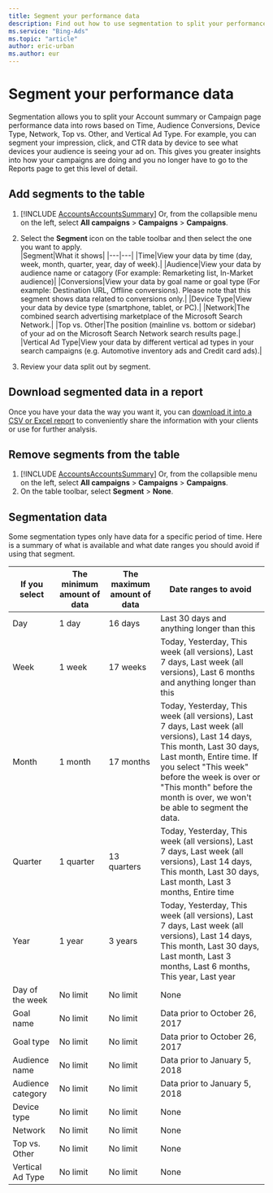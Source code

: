 ```yaml
---
title: Segment your performance data
description: Find out how to use segmentation to split your performance data into rows based on Time, Network, Device, and Top vs. Other on the Account Summary or Campaigns page.
ms.service: "Bing-Ads"
ms.topic: "article"
author: eric-urban
ms.author: eur
---
```


# Segment your performance data

Segmentation allows you to split your Account summary or Campaign page performance data into rows based on Time, Audience Conversions, Device Type, Network, Top vs. Other, and Vertical Ad Type. For example, you can segment your impression,     click, and CTR data by device to see what devices your audience is seeing your ad on. This gives you greater insights into how your campaigns are doing and you no longer have to go to the Reports page to get this level of detail.

## Add segments to the table

1. [!INCLUDE [AccountsAccountsSummary](./includes/AccountsAccountsSummary.md)] Or, from the collapsible menu on the left, select **All campaigns** > **Campaigns** > **Campaigns**.
1. Select the **Segment** icon on the table toolbar and then select the one you want to apply.            
|Segment|What it shows|
|---|---|
|Time|View your data by time (day, week, month, quarter, year, day of week).|
|Audience|View your data by audience name or catagory (For example: Remarketing list, In-Market audience)|
|Conversions|View your data by goal name or goal type (For example: Destination URL, Offline conversions). Please note that this segment shows data related to conversions only.|
|Device Type|View your data by device type (smartphone, tablet, or PC).|
|Network|The combined search advertising marketplace of the Microsoft Search Network.|
|Top vs. Other|The position (mainline vs. bottom or sidebar) of your ad on the Microsoft Search Network search results page.|
|Vertical Ad Type|View your data by different vertical ad types in your search campaigns (e.g. Automotive inventory ads and Credit card ads).|

1. Review your data split out by segment.

## Download segmented data in a report

Once you have your data the way you want it, you can [download it into a CSV or Excel report](./hlp_BA_CONC_DownloadTableAsReport.md) to conveniently share the information with your clients or use for further analysis.

## Remove segments from the table

1. [!INCLUDE [AccountsAccountsSummary](./includes/AccountsAccountsSummary.md)] Or, from the collapsible menu on the left, select **All campaigns** > **Campaigns** > **Campaigns**.
1. On the table toolbar, select **Segment** > **None**.

## Segmentation data

Some segmentation types only have data for a specific period of time. Here is a summary of what is available and what date ranges you should avoid if using that segment.

|If you select|The minimum amount of data|The maximum amount of data|Date ranges to avoid|
|---|---|---|---|
|Day|1 day|16 days|Last 30 days and anything longer than this|
|Week|1 week|17 weeks|Today, Yesterday, This week (all versions), Last 7 days, Last week (all versions), Last 6 months and anything longer than this|
|Month|1 month|17 months|Today, Yesterday, This week (all versions), Last 7 days, Last week (all versions), Last 14 days, This month, Last 30 days, Last month, Entire time. If you select "This week" before the week is over or "This month" before the month is over, we won't be able to segment the data.|
|Quarter|1 quarter|13 quarters|Today, Yesterday, This week (all versions), Last 7 days, Last week (all versions), Last 14 days, This month, Last 30 days, Last month, Last 3 months, Entire time|
|Year|1 year|3 years|Today, Yesterday, This week (all versions), Last 7 days, Last week (all versions), Last 14 days, This month, Last 30 days, Last month, Last 3 months, Last 6 months, This year, Last year|
|Day of the week|No limit|No limit|None|
|Goal name|No limit|No limit|Data prior to October 26, 2017|
|Goal type|No limit|No limit|Data prior to October 26, 2017|
|Audience name|No limit|No limit|Data prior to January 5, 2018|
|Audience category|No limit|No limit|Data prior to January 5, 2018|
|Device type|No limit|No limit|None|
|Network|No limit|No limit|None|
|Top vs. Other|No limit|No limit|None|
|Vertical Ad Type|No limit|No limit|None|


